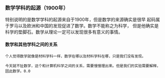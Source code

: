 ### 数学学科的起源（1900年）
特别说明的是数学学科的起源来自于1900年，但是数学的来源确实是很早
起码属于罗马以及欧洲和中国的发现促进了数学。数学不能称之为科学，
但是他确实是科学的垫脚石。数学从理论一定可以发现很多有意义的事情。
#### 数学和其他学科之间的关系
	个人觉得数学就像是材料学科一样，数学在哪以及材料学科在哪，只是我们没有发现。
	
	今天就不扯数学，这个和计算机科学之间的关系，需要慢慢理出来。但是我们的实验需要解释，因此数学。0.0